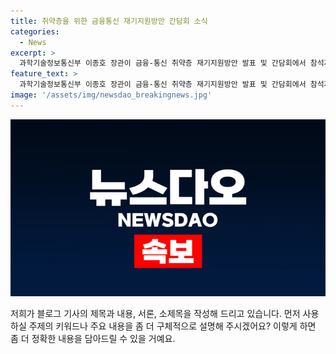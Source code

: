```yaml
---
title: 취약층을 위한 금융통신 재기지원방안 간담회 소식
categories:
  - News
excerpt: >
  과학기술정보통신부 이종호 장관이 금융-통신 취약층 재기지원방안 발표 및 간담회에서 참석자들과 함께 기념 촬영한 모습. 이재연 신용회복위원회 위원장, 김주현 금융위원회 위원장, 이기윤 SK텔레콤 부사장, 김광동 KT 전무 등이 함께하며, 통신과 금융의 취약층 지원에 대한 논의가 진행됐다.
feature_text: >
  과학기술정보통신부 이종호 장관이 금융-통신 취약층 재기지원방안 발표 및 간담회에서 참석자들과 함께 기념 촬영한 모습. 이재연 신용회복위원회 위원장, 김주현 금융위원회 위원장, 이기윤 SK텔레콤 부사장, 김광동 KT 전무 등이 함께하며, 통신과 금융의 취약층 지원에 대한 논의가 진행됐다.
image: '/assets/img/newsdao_breakingnews.jpg'
---
```


<p><img src="/assets/img/newsdao_breakingnews.jpg" alt="firstkoreanews 속보" /></p>

<p>저희가 블로그 기사의 제목과 내용, 서론, 소제목을 작성해 드리고 있습니다. 먼저 사용하실 주제의 키워드나 주요 내용을 좀 더 구체적으로 설명해 주시겠어요? 이렇게 하면 좀 더 정확한 내용을 담아드릴 수 있을 거예요.</p>

